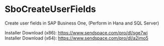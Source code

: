 # SboCreateUserFields
Create user fields in SAP Business One, (Perform in Hana and SQL Server)

Installer Download (x86): https://www.sendspace.com/pro/dl/sge7wi
Installer Download (x64): https://www.sendspace.com/pro/dl/a2imo5
